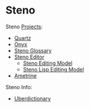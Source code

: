 # Steno

Steno [Projects](projects.md):

- [Quartz](quartz.md)
- [Onyx](onyx.md)
- [Steno Glossary](steno-glossary.md)
- [Steno Editor](steno-editor.md)
  - [Steno Editing Model](steno-editing-model.md)
  - [Steno Lisp Editing Model](steno-lisp-editing-model.md)
- [Ametrine](ametrine.md)

Steno Info:

- [Uberdictionary](uberdictionary.md)
